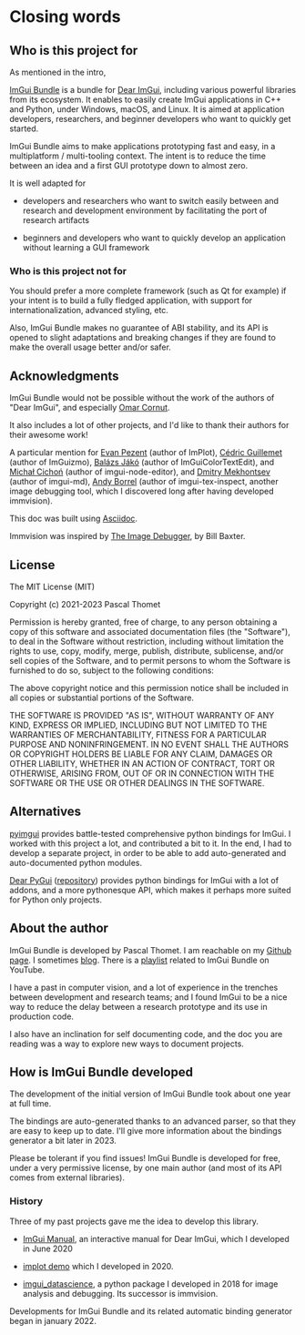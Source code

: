 # Closing words

## Who is this project for

As mentioned in the intro,

[ImGui Bundle](https://github.com/pthom/imgui_bundle) is a bundle for [Dear ImGui](https://github.com/ocornut/imgui), including various powerful libraries from its ecosystem. It enables to easily create ImGui applications in C++ and Python, under Windows, macOS, and Linux. It is aimed at application developers, researchers, and beginner developers who want to quickly get started.

ImGui Bundle aims to make applications prototyping fast and easy, in a multiplatform / multi-tooling context. The intent is to reduce the time between an idea and a first GUI prototype down to almost zero.

It is well adapted for

-   developers and researchers who want to switch easily between and research and development environment by facilitating the port of research artifacts

-   beginners and developers who want to quickly develop an application without learning a GUI framework

### Who is this project **not** for

You should prefer a more complete framework (such as Qt for example) if your intent is to build a fully fledged application, with support for internationalization, advanced styling, etc.

Also, ImGui Bundle makes no guarantee of ABI stability, and its API is opened to slight adaptations and breaking changes if they are found to make the overall usage better and/or safer.

## Acknowledgments

ImGui Bundle would not be possible without the work of the authors of \"Dear ImGui\", and especially [Omar Cornut](https://www.miracleworld.net/).

It also includes a lot of other projects, and I'd like to thank their authors for their awesome work!

A particular mention for [Evan Pezent](https://evanpezent.com/) (author of ImPlot), [Cédric Guillemet](https://github.com/CedricGuillemet) (author of ImGuizmo), [Balázs Jákó](https://merlin3d.wordpress.com/about/) (author of ImGuiColorTextEdit), and [Michał Cichoń](https://github.com/thedmd) (author of imgui-node-editor), and [Dmitry Mekhontsev](https://github.com/mekhontsev) (author of imgui-md), [Andy Borrel](https://github.com/andyborrell) (author of imgui-tex-inspect, another image debugging tool, which I discovered long after having developed immvision).

This doc was built using [Asciidoc](https://asciidoc.org/).

Immvision was inspired by [The Image Debugger](https://billbaxter.com/projects/imdebug/), by Bill Baxter.

## License

The MIT License (MIT)

Copyright (c) 2021-2023 Pascal Thomet

Permission is hereby granted, free of charge, to any person obtaining a copy of this software and associated documentation files (the \"Software\"), to deal in the Software without restriction, including without limitation the rights to use, copy, modify, merge, publish, distribute, sublicense, and/or sell copies of the Software, and to permit persons to whom the Software is furnished to do so, subject to the following conditions:

The above copyright notice and this permission notice shall be included in all copies or substantial portions of the Software.

THE SOFTWARE IS PROVIDED \"AS IS\", WITHOUT WARRANTY OF ANY KIND, EXPRESS OR IMPLIED, INCLUDING BUT NOT LIMITED TO THE WARRANTIES OF MERCHANTABILITY, FITNESS FOR A PARTICULAR PURPOSE AND NONINFRINGEMENT. IN NO EVENT SHALL THE AUTHORS OR COPYRIGHT HOLDERS BE LIABLE FOR ANY CLAIM, DAMAGES OR OTHER LIABILITY, WHETHER IN AN ACTION OF CONTRACT, TORT OR OTHERWISE, ARISING FROM, OUT OF OR IN CONNECTION WITH THE SOFTWARE OR THE USE OR OTHER DEALINGS IN THE SOFTWARE.

## Alternatives

[pyimgui](https://pyimgui.readthedocs.io/en/latest/) provides battle-tested comprehensive python bindings for ImGui. I worked with this project a lot, and contributed a bit to it. In the end, I had to develop a separate project, in order to be able to add auto-generated and auto-documented python modules.

[Dear PyGui](https://dearpygui.readthedocs.io/en/latest/) ([repository](https://github.com/hoffstadt/DearPyGui)) provides python bindings for ImGui with a lot of addons, and a more pythonesque API, which makes it perhaps more suited for Python only projects.

## About the author

ImGui Bundle is developed by Pascal Thomet. I am reachable on my [Github page](https://github.com/pthom). I sometimes [blog](http://code-ballads.net/). There is a [playlist](https://www.youtube.com/playlist?list=PLaJx_KrDECZPzttQ77Gv8DD7OAUwmtWUc) related to ImGui Bundle on YouTube.

I have a past in computer vision, and a lot of experience in the trenches between development and research teams; and I found ImGui to be a nice way to reduce the delay between a research prototype and its use in production code.

I also have an inclination for self documenting code, and the doc you are reading was a way to explore new ways to document projects.

## How is ImGui Bundle developed

The development of the initial version of ImGui Bundle took about one year at full time.

The bindings are auto-generated thanks to an advanced parser, so that they are easy to keep up to date. I'll give more information about the bindings generator a bit later in 2023.

Please be tolerant if you find issues! ImGui Bundle is developed for free, under a very permissive license, by one main author (and most of its API comes from external libraries).

### History

Three of my past projects gave me the idea to develop this library.

-   [ImGui Manual](https://pthom.github.io/imgui_manual_online/manual/imgui_manual.html), an interactive manual for Dear ImGui, which I developed in June 2020

-   [implot demo](https://traineq.org/implot_demo/src/implot_demo.html) which I developed in 2020.

-   [imgui_datascience](https://github.com/pthom/imgui_datascience), a python package I developed in 2018 for image analysis and debugging. Its successor is immvision.

Developments for ImGui Bundle and its related automatic binding generator began in january 2022.
